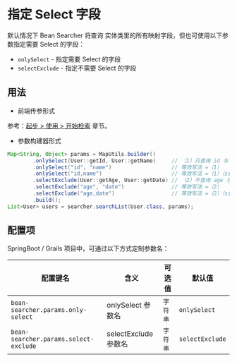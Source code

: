 # 指定 Select 字段

默认情况下 Bean Searcher 将查询 实体类里的所有映射字段，但也可使用以下参数指定需要 Select 的字段：

* `onlySelect` - 指定需要 Select 的字段
* `selectExclude` - 指定不需要 Select 的字段

## 用法

* 前端传参形式

参考：[起步 > 使用 > 开始检索](/en/guide/start/use.html#_4-指定-排除-字段-onlyselect-selectexclude) 章节。

* 参数构建器形式

```java
Map<String, Object> params = MapUtils.builder()
        .onlySelect(User::getId, User::getName)     // （1）只查询 id 与 name 字段
        .onlySelect("id", "name")                   // 等效写法 =（1）
        .onlySelect("id,name")                      // 等效写法 =（1）（since v3.7.1）
        .selectExclude(User::getAge, User::getDate) // （2）不查询 age 与 date 字段
        .selectExclude("age", "date")               // 等效写法 =（2）
        .selectExclude("age,date")                  // 等效写法 =（2）（since v3.7.1）
        .build();
List<User> users = searcher.searchList(User.class, params);
```

## 配置项

SpringBoot / Grails 项目中，可通过以下方式定制参数名：

配置键名 | 含义 | 可选值 | 默认值
-|-|-|-
`bean-searcher.params.only-select` | onlySelect 参数名 | `字符串` | `onlySelect`
`bean-searcher.params.select-exclude` | selectExclude 参数名 | `字符串` | `selectExclude`

